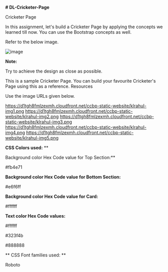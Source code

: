 **# DL-Cricketer-Page**

Cricketer Page

In this assignment, let's build a Cricketer Page by applying the concepts we learned till now. You can use the Bootstrap concepts as well.



Refer to the below image.



 ![image](https://github.com/P-Joel-Prakash/DL-Cricketer-Page/assets/135586760/c0bd8782-2eb0-4480-b5b0-21cab0974d84)



**Note:**

Try to achieve the design as close as possible.

This is a sample Cricketer Page. You can build your favourite Cricketer's Page using this as a reference.
Resources


Use the image URLs given below.



https://d1tgh8fmlzexmh.cloudfront.net/ccbp-static-website/klrahul-img1.png
https://d1tgh8fmlzexmh.cloudfront.net/ccbp-static-website/klrahul-img2.png
https://d1tgh8fmlzexmh.cloudfront.net/ccbp-static-website/klrahul-img3.png
https://d1tgh8fmlzexmh.cloudfront.net/ccbp-static-website/klrahul-img4.png
https://d1tgh8fmlzexmh.cloudfront.net/ccbp-static-website/klrahul-img5.png


**CSS Colors used:**
**

Background color Hex Code value for Top Section:**

#fb4e71

**Background color Hex Code value for Bottom Section:**

#e6f6ff

**Background color Hex Code value for Card:**

#ffffff

**Text color Hex Code values:**

#ffffff

#323f4b

#888888

**
CSS Font families used:
**

Roboto
